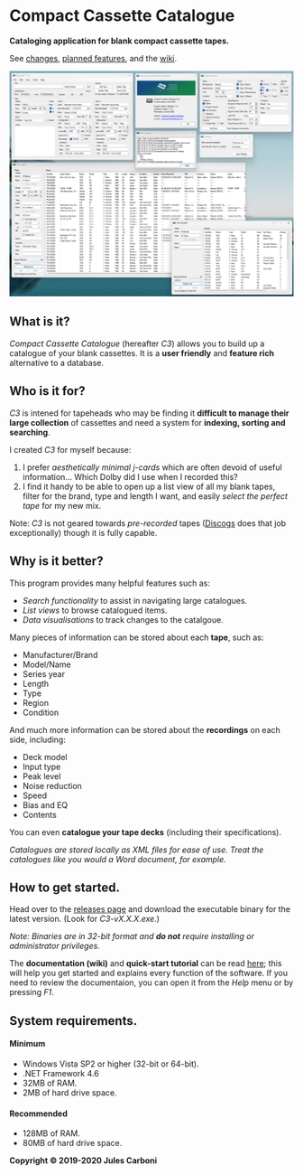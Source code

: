 # Compact Cassette Catalogue

**Cataloging application for blank compact cassette tapes.**

See [changes](CHANGELOG.md "C3 Changelog"), [planned features](TODO.md "C3 To-Do List"), and the [wiki](https://github.com/Julesc013/compact-cassette-catalogue/wiki "C3 Wiki").

![Screenshot of C3 in use.](https://github.com/Julesc013/compact-cassette-catalogue/blob/master/Resources/demonstration-screenshot.png)

## What is it?

*Compact Cassette Catalogue* (hereafter *C3*) allows you to build up a catalogue of your blank cassettes.
It is a **user friendly** and **feature rich** alternative to a database.

## Who is it for?

*C3* is intened for tapeheads who may be finding it **difficult to manage their large collection** of cassettes and need a system for **indexing, sorting and searching**.

I created *C3* for myself because:
1. I prefer *aesthetically minimal j-cards* which are often devoid of useful information...
Which Dolby did I use when I recorded this?
2. I find it handy to be able to open up a list view of all my blank tapes, filter for the brand, type and length I want, and easily *select the perfect tape* for my new mix.

Note: *C3* is not geared towards *pre-recorded* tapes ([Discogs](https://www.discogs.com/ "Discogs - Music Database and Marketplace") does that job exceptionally) though it is fully capable.

## Why is it better?

This program provides many helpful features such as:
- *Search functionality* to assist in navigating large catalogues.
- *List views* to browse catalogued items.
- *Data visualisations* to track changes to the catalgoue.

Many pieces of information can be stored about each **tape**, such as:
- Manufacturer/Brand
- Model/Name
- Series year
- Length
- Type
- Region
- Condition

And much more information can be stored about the **recordings** on each side, including:
- Deck model
- Input type
- Peak level
- Noise reduction
- Speed
- Bias and EQ
- Contents

You can even **catalogue your tape decks** (including their specifications).

*Catalogues are stored locally as XML files for ease of use. Treat the catalogues like you would a Word document, for example.*

## How to get started.

Head over to the [releases page](https://github.com/Julesc013/compact-cassette-catalogue/releases "C3 Releases") and download the executable binary for the latest version.
(Look for *C3-vX.X.X.exe*.)

*Note: Binaries are in 32-bit format and **do not** require installing or administrator privileges.*

The **documentation (wiki)** and **quick-start tutorial** can be read [here](https://github.com/Julesc013/compact-cassette-catalogue/wiki "C3 Wiki");
this will help you get started and explains every function of the software.
If you need to review the documentaion, you can open it from the *Help* menu or by pressing *F1*.

## System requirements.

#### Minimum
- Windows Vista SP2 or higher (32-bit or 64-bit).
- .NET Framework 4.6
- 32MB of RAM.
- 2MB of hard drive space.
#### Recommended
- 128MB of RAM.
- 80MB of hard drive space.

**Copyright © 2019-2020 Jules Carboni**
